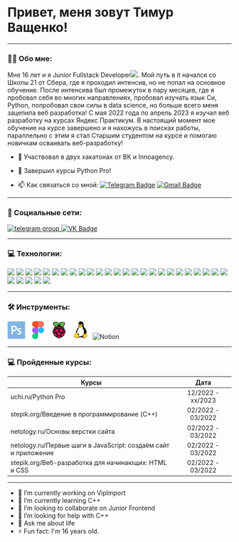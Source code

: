 
# Привет, меня зовут Тимур Ващенко!

---

### :man_technologist: Обо мне:

Мне 16 лет и я Junior Fullstack Developer<img src="https://media.giphy.com/media/WUlplcMpOCEmTGBtBW/giphy.gif" width="30px">. Мой путь в it начался со Школы 21 от Сбера, где я проходил интенсив, но не попал на основное обучение. После интенсива был промежуток в пару месяцев, где я пробовал себя во многих направлениях, пробовал изучать язык Си, Python, попробовал свои силы в data science, но больше всего меня зацепила веб разработка! С мая 2022 года по апрель 2023 я изучал веб разработку на курсах Яндекс Практикум. В настоящий момент мое обучение на курсе завершено и я нахожусь в поисках работы, параллельно с этим я стал Старшим студентом на курсе и помогаю новичкам осваивать веб-разработку!

- :telescope: Участвовал в двух хакатонах от ВК и Innoagency.

- :seedling: Завершил курсы Python Pro!

- :mailbox: Как связаться со мной: [![Telegram Badge](https://img.shields.io/badge/-filimonovalexey-blue?style=flat&logo=Telegram&logoColor=white)](https://t.me/sallyqx) [![Gmail Badge](https://img.shields.io/badge/-Gmail-red?style=flat&logo=Gmail&logoColor=white)](mailto:timvash90@gmail.com)

---

### 🤝 Социальные сети:

  <div id="badges">
    <a href="https://t.me/sallyqx" target="_blank">
      <img src="https://cdn-icons-png.flaticon.com/512/2111/2111646.png" width="40" height="40" alt="telegram group" />
    </a>
    <a href="https://vk.com/bandolll" target="_blank">
      <img src="https://cdn-icons-png.flaticon.com/512/145/145813.png" width="40" height="40" alt="VK Badge"/>
    </a>
  </div>

---

### 💻 Технологии:

<div>
    <img src="https://img.shields.io/badge/python-1e1e1e?style=for-the-badge&logo=python&logoColor=FFFFFF"/>
    <img src="https://img.shields.io/badge/django-1e1e1e?style=for-the-badge&logo=django&logoColor=FFFFFF"/>
    <img src="https://img.shields.io/badge/flask-1e1e1e?style=for-the-badge&logo=flask&logoColor=FFFFFF"/>
    <img src="https://img.shields.io/badge/fastapi-1e1e1e?style=for-the-badge&logo=fastapi&logoColor=FFFFFF"/>
    <img src="https://img.shields.io/badge/poetry-1e1e1e?style=for-the-badge&logo=poetry&logoColor=FFFFFF"/>
    <img src="https://img.shields.io/badge/php-1e1e1e?style=for-the-badge&logo=php&logoColor=FFFFFF"/>
    <img src="https://img.shields.io/badge/laravel-1e1e1e?style=for-the-badge&logo=laravel&logoColor=FFFFFF"/>
    <img src="https://img.shields.io/badge/livewire-1e1e1e?style=for-the-badge&logo=livewire&logoColor=FFFFFF"/>
    <img src="https://img.shields.io/badge/.ENV-1e1e1e?style=for-the-badge&logo=dotenv&logoColor=FFFFFF"/>
    <img src="https://img.shields.io/badge/javascript-1e1e1e?style=for-the-badge&logo=javascript&logoColor=FFFFFF"/>
    <img src="https://img.shields.io/badge/Node.js-1e1e1e?style=for-the-badge&logo=nodedotjs&logoColor=FFFFFF"/>
    <img src="https://img.shields.io/badge/webpack-1e1e1e?style=for-the-badge&logo=webpack&logoColor=FFFFFF"/>
    <img src="https://img.shields.io/badge/express-1e1e1e?style=for-the-badge&logo=express&logoColor=FFFFFF"/>
    <img src="https://img.shields.io/badge/react-1e1e1e?style=for-the-badge&logo=react&logoColor=FFFFFF"/>
    <img src="https://img.shields.io/badge/Next.js-1e1e1e?style=for-the-badge&logo=nextdotjs&logoColor=FFFFFF"/>
    <img src="https://img.shields.io/badge/redux.js-1e1e1e?style=for-the-badge&logo=redux&logoColor=FFFFFF"/>
    <img src="https://img.shields.io/badge/vue-1e1e1e?style=for-the-badge&logo=vuedotjs&logoColor=FFFFFF"/>
    <img src="https://img.shields.io/badge/Nuxt.js-1e1e1e?style=for-the-badge&logo=nuxtdotjs&logoColor=FFFFFF"/>
    <img src="https://img.shields.io/badge/vuetify.js-1e1e1e?style=for-the-badge&logo=vuetify&logoColor=FFFFFF"/>
    <img src="https://img.shields.io/badge/Electron.js-1e1e1e?style=for-the-badge&logo=electron&logoColor=FFFFFF"/>
    <img src="https://img.shields.io/badge/html-1e1e1e?style=for-the-badge&logo=html5&logoColor=FFFFFF"/>
    <img src="https://img.shields.io/badge/pug-1e1e1e?style=for-the-badge&logo=pug&logoColor=FFFFFF"/>
    <img src="https://img.shields.io/badge/bem-1e1e1e?style=for-the-badge&logo=bem&logoColor=FFFFFF"/>
    <img src="https://img.shields.io/badge/css-1e1e1e?style=for-the-badge&logo=css3&logoColor=FFFFFF"/>
    <img src="https://img.shields.io/badge/sass-1e1e1e?style=for-the-badge&logo=sass&logoColor=FFFFFF"/>
    <img src="https://img.shields.io/badge/bootstrap-1e1e1e?style=for-the-badge&logo=bootstrap&logoColor=FFFFFF"/>
    <img src="https://img.shields.io/badge/tailwindcss-1e1e1e?style=for-the-badge&logo=tailwindcss&logoColor=FFFFFF"/>
    <img src="https://img.shields.io/badge/git-1e1e1e?style=for-the-badge&logo=git&logoColor=FFFFFF"/>
    <img src="https://img.shields.io/badge/linux-1e1e1e?style=for-the-badge&logo=linux&logoColor=FFFFFF"/>
    <img src="https://img.shields.io/badge/docker-1e1e1e?style=for-the-badge&logo=docker&logoColor=FFFFFF"/>
</div>

---

### 🛠 Инструменты:

<div>
  <img src="https://github.com/devicons/devicon/blob/master/icons/photoshop/photoshop-plain.svg" title="photoshop" alt="photoshop" width="40" height="40"/>&nbsp;
  <img src="https://github.com/devicons/devicon/blob/master/icons/figma/figma-original.svg" title="figma" alt="figma" width="40" height="40"/>&nbsp;
  <img src="https://github.com/devicons/devicon/blob/master/icons/raspberrypi/raspberrypi-original.svg" title="raspberrypi" alt="raspberrypi" width="40" height="40"/>&nbsp;
  <img src="https://github.com/devicons/devicon/blob/master/icons/linux/linux-original.svg" title="linux" alt="linux" width="40" height="40"/>&nbsp;
  <img src="https://upload.wikimedia.org/wikipedia/commons/e/e9/Notion-logo.svg" title="Notion" alt="Notion" width="40" height="40"/>&nbsp;
</div>

---

### 💻 Пройденные курсы:

| Курсы                                                           | Дата              |
| ----------------------------------------------------------------| :---------------: |
| uchi.ru/Python Pro									                            | 12/2022 - xx/2023 |
| stepik.org/Введение в программирование (C++)                    | 02/2022 - 03/2022 |
| netology.ru/Основы верстки сайта                                | 02/2022 - 03/2022 |
| netology.ru/Первые шаги в JavaScript: создаём сайт и приложение | 02/2022 - 03/2022 |
| stepik.org/Веб-разработка для начинающих: HTML и CSS            | 02/2022 - 03/2022 |

---

- 🔭 I’m currently working on VipImport
- 🌱 I’m currently learning C++
- 👯 I’m looking to collaborate on Junior Frontend
- 🤔 I’m looking for help with C++
- 💬 Ask me about life
- ⚡ Fun fact: I'm 16 years old.
